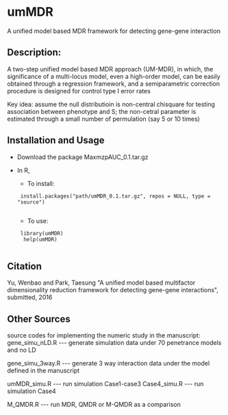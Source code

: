# umMDR
A unified model based MDR framework for detecting gene-gene interaction


## Description:
 A two-step unified model based MDR approach (UM-MDR), in which, the significance of a multi-locus model, even a high-order model, can be easily obtained through a regression framework, and a semiparametric correction procedure is designed for control type I error rates


Key idea: assume the null distributioin is non-central chisquare for testing association between phenotype and S;
the non-cetral parameter is estimated through a small number of permulation (say 5 or 10 times)

## Installation and Usage
* Download the package MaxmzpAUC_0.1.tar.gz
* In R, 
  * To install: 
  ```
   install.packages("path/umMDR_0.1.tar.gz", repos = NULL, type = "source")
   
  ```
  
  * To use: 
  ```
   library(umMDR)
    help(umMDR)
    
  ```
  
## Citation
Yu, Wenbao and Park, Taesung "A unified model based multifactor dimensionality reduction framework for detecting gene-gene interactions", submitted, 2016

## Other Sources
source codes for implementing the numeric study in the manuscript:
gene_simu_nLD.R --- generate simulation data under 70 penetrance models and no LD

gene_simu_3way.R --- generate 3 way interaction data under the model defined in the manuscript

umMDR_simu.R --- run simulation Case1-case3
Case4_simu.R --- run simulation Case4

M_QMDR.R --- run MDR, QMDR or M-QMDR as a comparison
